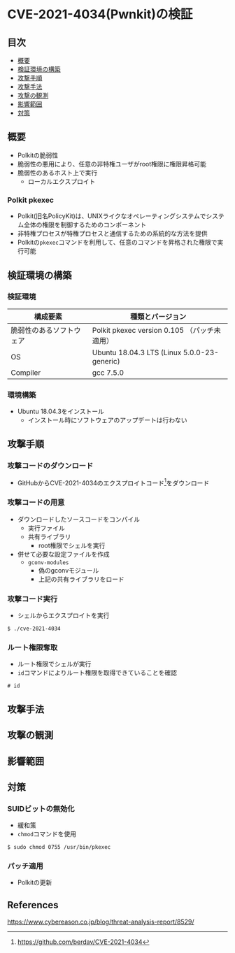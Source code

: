 # CVE-2021-4034(Pwnkit)の検証

## 目次

* [概要](#概要)
* [検証環境の構築](#検証環境の構築)
* [攻撃手順](#攻撃手順)
* [攻撃手法](#攻撃手法)
* [攻撃の観測](#攻撃の観測)
* [影響範囲](#影響範囲)
* [対策](#対策)

## 概要

* Polkitの脆弱性
* 脆弱性の悪用により、任意の非特権ユーザがroot権限に権限昇格可能
* 脆弱性のあるホスト上で実行
  * ローカルエクスプロイト

### Polkit pkexec

* Polkit(旧名PolicyKit)は、UNIXライクなオペレーティングシステムでシステム全体の権限を制御するためのコンポーネント
* 非特権プロセスが特権プロセスと通信するための系統的な方法を提供
* Polkitの`pkexec`コマンドを利用して、任意のコマンドを昇格された権限で実行可能

## 検証環境の構築

### 検証環境

| 構成要素 | 種類とバージョン |
|-|-|
| 脆弱性のあるソフトウェア | Polkit pkexec version 0.105 （パッチ未適用） |
| OS | Ubuntu 18.04.3 LTS (Linux 5.0.0-23-generic) |
| Compiler | gcc 7.5.0 |

### 環境構築

* Ubuntu 18.04.3をインストール
  * インストール時にソフトウェアのアップデートは行わない

## 攻撃手順

### 攻撃コードのダウンロード

* GitHubからCVE-2021-4034のエクスプロイトコード[^berdav/CVE-2021-4034]をダウンロード

### 攻撃コードの用意

* ダウンロードしたソースコードをコンパイル
  * 実行ファイル
  * 共有ライブラリ
    * root権限でシェルを実行
* 併せて必要な設定ファイルを作成
  * `gconv-modules`
    * 偽のgconvモジュール
    * 上記の共有ライブラリをロード

<!--
GCONV_PATH=という名前のディレクトリを作成します。
その中にpwnkitという名前の実行ファイルを作成します。
pwnkitというディレクトリを作成します。
その中に偽のgconvモジュールを作成します。このモジュールは、シェルをロードする悪意ある共有ライブラリ（pwnkit.so）を指しています。
-->

### 攻撃コード実行

* シェルからエクスプロイトを実行

```shell
$ ./cve-2021-4034
```

### ルート権限奪取

* ルート権限でシェルが実行
* `id`コマンドによりルート権限を取得できていることを確認

```shell
# id
```

[^berdav/CVE-2021-4034]: https://github.com/berdav/CVE-2021-4034

## 攻撃手法

## 攻撃の観測

## 影響範囲

## 対策

### SUIDビットの無効化

* 緩和策
* `chmod`コマンドを使用

```shell
$ sudo chmod 0755 /usr/bin/pkexec
```

### パッチ適用

* Polkitの更新

## References

https://www.cybereason.co.jp/blog/threat-analysis-report/8529/
